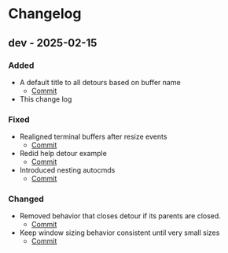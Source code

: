 # Changelog

## dev - 2025-02-15

### Added

* A default title to all detours based on buffer name
    - [Commit](https://github.com/carbon-steel/detour.nvim/commit/6f7a718e1ea0d24daff16407b27e460e043ebf6f)
* This change log

### Fixed

* Realigned terminal buffers after resize events
    - [Commit](https://github.com/carbon-steel/detour.nvim/commit/a7935ce1283a141bcca09d6bdf07c9c1b537bbfb)
* Redid help detour example
    - [Commit](https://github.com/carbon-steel/detour.nvim/commit/bf59c29a06b58cd0e9f53b04aad7646204af4479)
* Introduced nesting autocmds
    - [Commit](https://github.com/carbon-steel/detour.nvim/commit/42a724730e2351057973e1231016b8918e161e4f)

### Changed

* Removed behavior that closes detour if its parents are closed.
    - [Commit](https://github.com/carbon-steel/detour.nvim/commit/48d6e7031007f4ebda460b99beeecc50ef932bcc)
* Keep window sizing behavior consistent until very small sizes
    - [Commit](https://github.com/carbon-steel/detour.nvim/commit/39b19018711073edb0dd69a790e2ffdb4ebeb50c)
